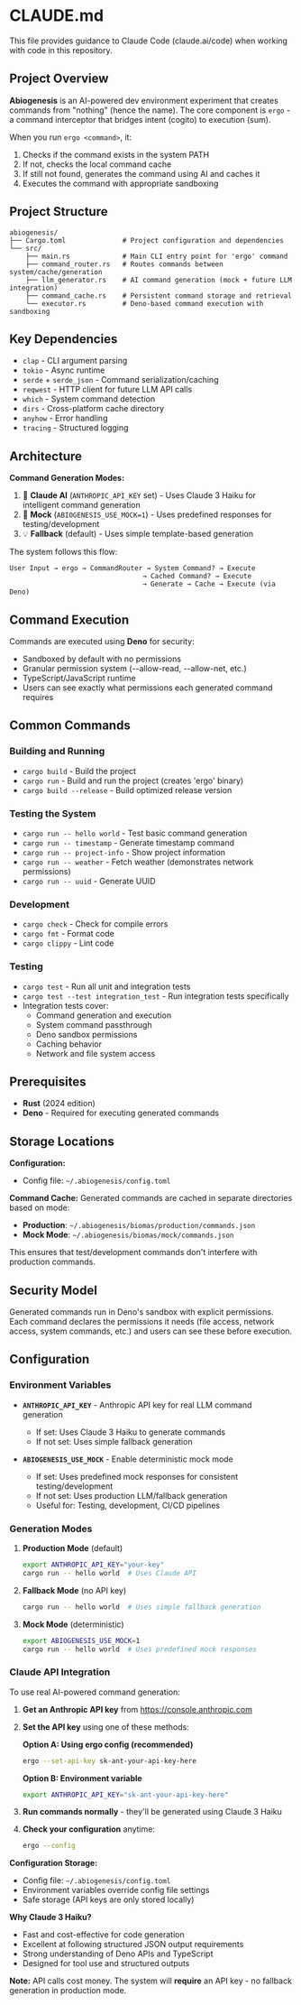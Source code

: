 # CLAUDE.md

This file provides guidance to Claude Code (claude.ai/code) when working with code in this repository.

## Project Overview

**Abiogenesis** is an AI-powered dev environment experiment that creates commands from "nothing" (hence the name). The core component is `ergo` - a command interceptor that bridges intent (cogito) to execution (sum).

When you run `ergo <command>`, it:
1. Checks if the command exists in the system PATH
2. If not, checks the local command cache
3. If still not found, generates the command using AI and caches it
4. Executes the command with appropriate sandboxing

## Project Structure

```
abiogenesis/
├── Cargo.toml              # Project configuration and dependencies
└── src/
    ├── main.rs             # Main CLI entry point for 'ergo' command
    ├── command_router.rs   # Routes commands between system/cache/generation
    ├── llm_generator.rs    # AI command generation (mock + future LLM integration)
    ├── command_cache.rs    # Persistent command storage and retrieval
    └── executor.rs         # Deno-based command execution with sandboxing
```

## Key Dependencies

- `clap` - CLI argument parsing
- `tokio` - Async runtime
- `serde` + `serde_json` - Command serialization/caching
- `reqwest` - HTTP client for future LLM API calls
- `which` - System command detection
- `dirs` - Cross-platform cache directory
- `anyhow` - Error handling
- `tracing` - Structured logging

## Architecture

**Command Generation Modes:**
1. 🤖 **Claude AI** (`ANTHROPIC_API_KEY` set) - Uses Claude 3 Haiku for intelligent command generation
2. 🔄 **Mock** (`ABIOGENESIS_USE_MOCK=1`) - Uses predefined responses for testing/development  
3. 💡 **Fallback** (default) - Uses simple template-based generation

The system follows this flow:
```
User Input → ergo → CommandRouter → System Command? → Execute
                                 → Cached Command? → Execute  
                                 → Generate → Cache → Execute (via Deno)
```

## Command Execution

Commands are executed using **Deno** for security:
- Sandboxed by default with no permissions
- Granular permission system (--allow-read, --allow-net, etc.)
- TypeScript/JavaScript runtime
- Users can see exactly what permissions each generated command requires

## Common Commands

### Building and Running
- `cargo build` - Build the project
- `cargo run` - Build and run the project (creates 'ergo' binary)
- `cargo build --release` - Build optimized release version

### Testing the System
- `cargo run -- hello world` - Test basic command generation
- `cargo run -- timestamp` - Generate timestamp command
- `cargo run -- project-info` - Show project information
- `cargo run -- weather` - Fetch weather (demonstrates network permissions)
- `cargo run -- uuid` - Generate UUID

### Development
- `cargo check` - Check for compile errors
- `cargo fmt` - Format code
- `cargo clippy` - Lint code

### Testing
- `cargo test` - Run all unit and integration tests
- `cargo test --test integration_test` - Run integration tests specifically
- Integration tests cover:
  - Command generation and execution
  - System command passthrough
  - Deno sandbox permissions
  - Caching behavior
  - Network and file system access

## Prerequisites

- **Rust** (2024 edition)
- **Deno** - Required for executing generated commands

## Storage Locations

**Configuration:**
- Config file: `~/.abiogenesis/config.toml`

**Command Cache:**
Generated commands are cached in separate directories based on mode:
- **Production**: `~/.abiogenesis/biomas/production/commands.json`  
- **Mock Mode**: `~/.abiogenesis/biomas/mock/commands.json`

This ensures that test/development commands don't interfere with production commands.

## Security Model

Generated commands run in Deno's sandbox with explicit permissions. Each command declares the permissions it needs (file access, network access, system commands, etc.) and users can see these before execution.

## Configuration

### Environment Variables

- **`ANTHROPIC_API_KEY`** - Anthropic API key for real LLM command generation
  - If set: Uses Claude 3 Haiku to generate commands
  - If not set: Uses simple fallback generation

- **`ABIOGENESIS_USE_MOCK`** - Enable deterministic mock mode
  - If set: Uses predefined mock responses for consistent testing/development
  - If not set: Uses production LLM/fallback generation
  - Useful for: Testing, development, CI/CD pipelines

### Generation Modes

1. **Production Mode** (default)
   ```bash
   export ANTHROPIC_API_KEY="your-key"
   cargo run -- hello world  # Uses Claude API
   ```

2. **Fallback Mode** (no API key)
   ```bash
   cargo run -- hello world  # Uses simple fallback generation
   ```

3. **Mock Mode** (deterministic)
   ```bash
   export ABIOGENESIS_USE_MOCK=1
   cargo run -- hello world  # Uses predefined mock responses
   ```

### Claude API Integration

To use real AI-powered command generation:

1. **Get an Anthropic API key** from https://console.anthropic.com

2. **Set the API key** using one of these methods:

   **Option A: Using ergo config (recommended)**
   ```bash
   ergo --set-api-key sk-ant-your-api-key-here
   ```
   
   **Option B: Environment variable**
   ```bash
   export ANTHROPIC_API_KEY="sk-ant-your-api-key-here"
   ```

3. **Run commands normally** - they'll be generated using Claude 3 Haiku

4. **Check your configuration** anytime:
   ```bash
   ergo --config
   ```

**Configuration Storage:**
- Config file: `~/.abiogenesis/config.toml`
- Environment variables override config file settings
- Safe storage (API keys are only stored locally)

**Why Claude 3 Haiku?**
- Fast and cost-effective for code generation
- Excellent at following structured JSON output requirements  
- Strong understanding of Deno APIs and TypeScript
- Designed for tool use and structured outputs

**Note:** API calls cost money. The system will **require** an API key - no fallback generation in production mode.